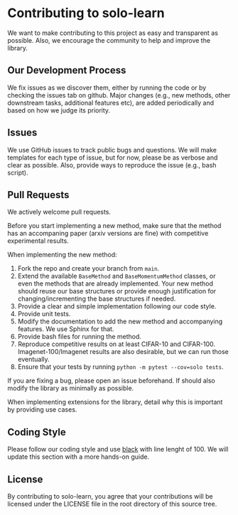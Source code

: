 # Contributing to solo-learn
We want to make contributing to this project as easy and transparent as possible. Also, we encourage the community to help and improve the library.

## Our Development Process
We fix issues as we discover them, either by running the code or by checking the issues tab on github. Major changes (e.g., new methods, other downstream tasks, additional features etc), are added periodically and based on how we judge its priority.

## Issues
We use GitHub issues to track public bugs and questions. We will make templates for each type of issue, but for now, please be as verbose and clear as possible. Also, provide ways to reproduce the issue (e.g., bash script).

## Pull Requests
We actively welcome pull requests.

Before you start implementing a new method, make sure that the method has an accompaning paper (arxiv versions are fine) with competitive experimental results.

When implementing the new method:
1. Fork the repo and create your branch from `main`.
2. Extend the available `BaseMethod` and `BaseMomentumMethod` classes, or even the methods that are already implemented. Your new method should reuse our base structures or provide enough justification for changing/incrementing the base structures if needed.
3. Provide a clear and simple implementation following our code style.
4. Provide unit tests.
5. Modify the documentation to add the new method and accompanying features. We use Sphinx for that.
6. Provide bash files for running the method.
7. Reproduce competitive results on at least CIFAR-10 and CIFAR-100. Imagenet-100/Imagenet results are also desirable, but we can run those eventually.
8. Ensure that your tests by running `python -m pytest --cov=solo tests`.

If you are fixing a bug, please open an issue beforehand. If should also modify the library as minimally as possible.

When implementing extensions for the library, detail why this is important by providing use cases.

## Coding Style

Please follow our coding style and use [black](https://github.com/psf/black) with line lenght of 100. We will update this section with a more hands-on guide.

## License
By contributing to solo-learn, you agree that your contributions will be licensed under the LICENSE file in the root directory of this source tree.